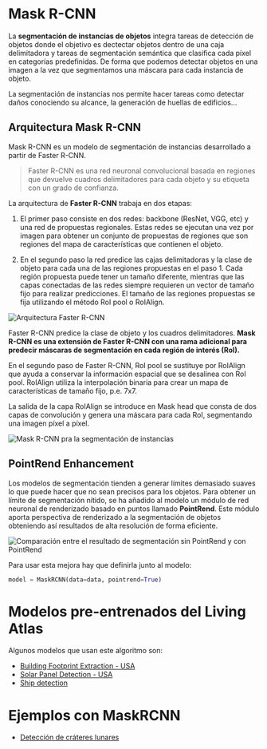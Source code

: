 # Mask R-CNN

La **segmentación de instancias de objetos** integra tareas de detección de objetos donde el objetivo es dectectar objetos dentro de una caja delimitadora y tareas de segmentación semántica que clasifica cada píxel en categorías predefinidas. De forma que podemos detectar objetos en una imagen a la vez que segmentamos una máscara para cada instancia de objeto. 

La segmentación de instancias nos permite hacer tareas como detectar daños conociendo su alcance, la generación de huellas de edificios...

## Arquitectura Mask R-CNN 
Mask R-CNN es un modelo de segmentación de instancias desarrollado a partir de Faster R-CNN. 
> Faster R-CNN es una red neuronal convolucional basada en regiones que devuelve cuadros delimitadores para cada objeto y su etiqueta con un grado de confianza. 

La arquitectura de **Faster R-CNN** trabaja en dos etapas:
1. El primer paso consiste en dos redes: backbone (ResNet, VGG, etc) y una red de propuestas regionales. Estas redes se ejecutan una vez por imagen para obtener un conjunto de propuestas de regiones que son regiones del mapa de características que contienen el objeto. 

2. En el segundo paso la red predice las cajas delimitadoras y la clase de objeto para cada una de las regiones propuestas en el paso 1. Cada región propuesta puede tener un tamaño diferente, mientras que las capas conectadas de las redes siempre requieren un vector de tamaño fijo para realizar predicciones. El tamaño de las regiones propuestas se fija utilizando el método RoI pool o RoIAlign. 

![Arquitectura Faster R-CNN](https://developers.arcgis.com/python/guide/base64-images/how_maskrcnn_works-g09b8c215-1700-d272-6b24-d331a5088b4d.png)

Faster R-CNN predice la clase de objeto y los cuadros delimitadores. **Mask R-CNN es una extensión de Faster R-CNN con una rama adicional para predecir máscaras de segmentación en cada región de interés (RoI).**

En el segundo paso de Faster R-CNN, RoI pool se sustituye por RoIAlign que ayuda a conservar la información espacial que se desalinea con RoI pool. RoIAlign utiliza la interpolación binaria para crear un mapa de características de tamaño fijo, p.e. 7x7. 

La salida de la capa RoIAlign se introduce en Mask head que consta de dos capas de convolución y genera una máscara para cada RoI, segmentando una imagen píxel a píxel. 

![Mask R-CNN pra la segmentación de instancias](https://developers.arcgis.com/python/guide/base64-images/how_maskrcnn_works-gdb244685-6dc7-af5f-6099-c6d45ab8cfc9.png)


## PointRend Enhancement
Los modelos de segmentación tienden a generar límites demasiado suaves lo que puede hacer que no sean precisos para los objetos. Para obtener un límite de segmentación nítido, se ha añadido al modelo un módulo de red neuronal de renderizado basado en puntos llamado **PointRend**. Este módulo aporta perspectiva de renderizado a la segmentación de objetos obteniendo así resultados de alta resolución de forma eficiente.

![Comparación entre el resultado de segmentación sin PointRend y con PointRend](https://developers.arcgis.com/python/guide/images/pointrend_maskrcnn.jpg)

Para usar esta mejora hay que definirla junto al modelo:
```python
model = MaskRCNN(data=data, pointrend=True)
```

# Modelos pre-entrenados del Living Atlas
Algunos modelos que usan este algoritmo son:
* [Building Footprint Extraction - USA](https://www.arcgis.com/home/item.html?id=a6857359a1cd44839781a4f113cd5934)
* [Solar Panel Detection - USA](https://www.arcgis.com/home/item.html?id=c2508d72f2614104bfcfd5ccf1429284)
* [Ship detection](https://www.arcgis.com/home/item.html?id=2fd653cd9de446ccbab34f69e9e70d81)

# Ejemplos con MaskRCNN
* [Detección de cráteres lunares](https://developers.arcgis.com/python/samples/lunar-craters-detection-from-dem-using-deep-learning/)